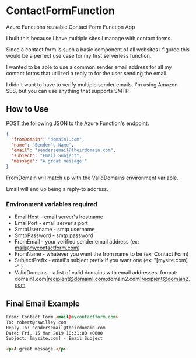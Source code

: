 # ContactFormFunction
Azure Functions reusable Contact Form Function App

I built this because I have multiple sites I manage with contact forms. 

Since a contact form is such a basic component of all websites I figured this would be a perfect use case for my first serverless function.

I wanted to be able to use a common sender email address for all my contact forms that utilized a reply to for the user sending the email.

I didn't want to have to verify multiple sender emails. I'm using Amazon SES, but you can use anything that supports SMTP.

## How to Use

POST the following JSON to the Azure Function's endpoint:

```json
{
  "fromDomain": "domain1.com",
  "name": "Sender's Name",
  "email": "sendersemail@theirdomain.com",
  "subject": "Email Subject",
  "message": "A great message."
}
```

FromDomain will match up with the ValidDomains environment variable.

Email will end up being a reply-to address.

### Environment variables required

- EmailHost - email server's hostname
- EmailPort - email server's port
- SmtpUsername - smtp username
- SmtpPassword - smtp password
- FromEmail - your verified sender email address (ex: mail@mycontactform.com)
- FromName - whatever you want the from name to be (ex: Contact Form)
- SubjectPrefix - email's subject prefix if you want one (ex: "[mysite.com] -" )
- ValidDomains - a list of valid domains with email addresses. format: domain1.com|recipient@domain1.com;domain2.com|recipient@domain2.com

## Final Email Example

```html
From: Contact Form <mail@mycontactform.com>
To: robert@rswilley.com
Reply-To: sendersemail@theirdomain.com
Date: Fri, 15 Mar 2019 10:31:00 +0000
Subject: [mysite.com] - Email Subject

<p>A great message.</p>
```
